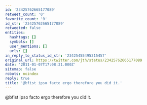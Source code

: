 ```yaml
---
id: '23425762665177089'
retweet_count: '0'
favorite_count: '0'
id_str: '23425762665177089'
retweeted: false
entities:
  hashtags: []
  symbols: []
  user_mentions: []
  urls: []
in_reply_to_status_id_str: '23425455495315457'
original_url: https://twitter.com/jth/status/23425762665177089
date: '2011-01-07T17:08:31.000Z'
sitemap: false
robots: noindex
reply: true
title: '@bfist ipso facto ergo therefore you did it.'
---
```


@bfist ipso facto ergo therefore you did it.